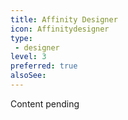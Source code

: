 ```yaml
---
title: Affinity Designer
icon: Affinitydesigner
type:
 - designer
level: 3
preferred: true
alsoSee:
---
```


Content pending
